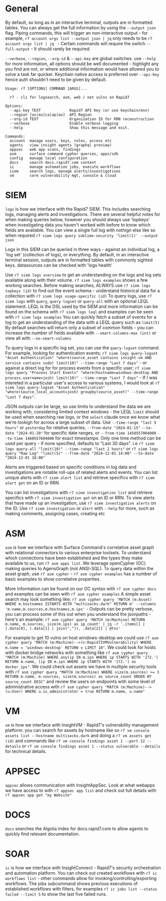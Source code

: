 # General

By default, so long as in an interactive terminal, outputs are in formatted tables. You can always get the full information by using the `--output json` flag. Piping commands, this will trigger an non-interactive output - for example, `r7 account orgs list --output json | jq` only needs to be `r7 account orgs list | jq ` - Certain commands will require the switch `--full-output` - It should rarely be required.

`--verbose`, `--region`, `--org-id` & `--api-key` are global switches. use `--help` for more information, all options should be well documented - highlight any you find are not, or where additional information would have allowed you to solve a task far quicker. Keychain native access is preferred over `--api-key` hence auth shouldn't need to be given by default.

```
Usage: r7 [OPTIONS] COMMAND [ARGS]...

  r7 - cli for logsearch, asm, web / net vulns on Rapid7

Options:
  --api-key TEXT             Rapid7 API Key (or use keychain/env)
  --region [us|eu|ca|ap|au]  API Region
  --org-id TEXT              Organization ID for RRN reconstruction
  --verbose                  Enable verbose logging
  --help                     Show this message and exit.

Commands:
  account  manage users, keys, roles, access etc
  agents   view insight agents (graphql preview)
  appsec   web app scans, findings
  asm      surface command cypher queries, apps/sdk
  config   manage local configuration
  docs     search docs.rapid7.com content
  ic       manage automation jobs, execute workflows
  siem     search logs, manage alerts/investigations
  vm       core vulnerability mgt, console & cloud
```

# SIEM

`logs` is how we interface with the Rapid7 SIEM. This includes searching logs, managing alerts and investigations. There are several helpful notes for when making queries below, however you should always use 'topkeys' when investigating data you haven't worked with before to know which fields are available. You can view a single full log with nothign else like so when required `r7 siem logs query sublime-security 'limit(1)' --output json`

Logs in this SIEM can be queried in three ways - against an individual log, a 'log set' (collection of logs), or everything. By default, in an interactive terminal session, outputs are in formatted tables with commonly sighted keys. datasources can be checked with 'logs health'

Use `r7 siem logs overview` to get an understanding on the logs and log sets available along with their volume. `r7 siem logs examples` shows a few working searches.
Before making searches, ALWAYS use `r7 siem logs topkeys (id)` to find out the event schema - understand historical data for a collection with `r7 siem logs usage-specific (id)`
To query logs, use `r7 siem logs` with `query`, `query-logset` or `query-all` with an optional LEQL statement.
LEQL is the DSL used by the SIEM and more information can be found on the schema with `r7 siem logs leql` and examples can be seen with `r7 siem logs examples`
You can quickly fetch a subset of events for a log to get an understanding of the data with a LEQL query such as `limit(5)`
By default searches will return only a subset of common fields - you can increase the number of fields available with `--smart-columns-max (int)` or view all with `--no-smart-columns`

To query logs in a specific log set, you can use the `query-logset` command. For example, looking for authentication events; `r7 siem logs query-logset "Asset Authentication" "where(source_asset contains insight-vm AND service contains sudo) limit(10)" --time-range "Last 7 days"` - or against a direct log for for process events from a specific user; `r7 siem logs query "Process Start Events" "where(hostname=windows-desktop AND process.username=josh) limit(10)" --time-range "Last 7 days"` - If I was intereted in a particular user's access to various systems, I would look at `r7 siem logs query-logset "Asset Authentication" "where(source_local_account=josh) groupby(source_asset)" --time-range "Last 7 days"`.

JSON outputs can be large, so use limits to understand the data we are working with, considering limited context windows - the LEQL `limit` should be used when searching raw logs, or the `select` claude once we know what we're lookign for across a large subset of data. Use `--time-range "last 5 hours"` or `yesterday` for relative queries, `--from-date "2024-01-15"` `--to-date "2024-01-20"` for specific date ranges, or `--from-time 1450557004000` `--to-time 1460557604000` for exact timestamps. Only one time method can be used per query - if none specified, defaults to "Last 30 days". i.e `r7 siem logs query-all "limit(10)" --time-range "last 2 hours"` or `r7 siem logs query "Raw Log" "limit(5)" --from-date "2024-12-01 14:00" --to-date "2024-12-01 18:00"`

Alerts are triggered based on specific conditions in log data and investigations are notable roll-ups of related alerts and events. You can list unique alerts with `r7 siem alert list` and retrieve specifics with `r7 siem alert get` on an ID or RRN

You can list investigations with `r7 siem investigation list` and retrieve specifics with `r7 siem investigation get` on an ID or RRN. To view alerts that have made up an investigation, use `r7 siem investigation alerts` on the ID. Use `r7 siem investigation` or `alert` with `--help` for more, such as making comments, assigning cases, creating etc

# ASM

`asm` is how we interface with Surface Command's correlative asset graph with relational connectors to various enterprise toolsets.  To understand which connections have been established and the types they make available to us, run `r7 asm apps list`. We leverage openCypher (OC) making queries to AgensGraph (not ANSI-SQL). To query data within the asset graph, use `r7 asm cypher` - `r7 asm cypher examples` has a number of basic examples to show correlative properties.

More information can be found on our OC syntax with `r7 asm cypher docs` and examples can be seen with `r7 asm cypher examples`
A simple asset search may look something like; `r7 asm cypher query 'MATCH (m:Asset) WHERE m.hostnames ISTARTS WITH "multisocks.dark" RETURN m' --columns 'm.name,m.sources,m.hostnames,m.ips'` - Outputs can be pretty verbose, you can process some of this out when you understand the jsonpaths - here's an example: `r7 asm cypher query 'MATCH (m:Machine) RETURN m.name, m.sources, size(m.ips) as ip_count' | jq -r '.items[] | [.data[0], (.data[1] | join(",")), .data[2]] | @tsv'`

For example to get 10 vulns on host windows-desktop we could use `r7 asm cypher query "MATCH (m:Machine)-->(v:Rapid7IVMVulnerability) WHERE m.name = 'windows-desktop' RETURN v LIMIT 10"`. We could look for hosts with docker bridge networks with something like `r7 asm cypher query "MATCH (m:Machine) WHERE any(ip IN m.ips WHERE ip STARTS WITH '172.') RETURN m.name, [ip IN m.ips WHERE ip STARTS WITH '172.'] as docker_ips"`. We could check out assets we have in multiple security tools with `r7 asm cypher query "MATCH (m:Machine) WHERE size(m.sources) >= 3 RETURN m.name, m.sources, size(m.sources) as source_count ORDER BY source_count DESC"` and review the users on endpoints with some level of administrative access with `r7 asm cypher query "MATCH (m:Machine)-->(u:User) WHERE u.is_administrator = true RETURN m.name, u.name"`


# VM

`vm` is how we interface with InsightVM - Rapid7's vulnerability management platform. you can search for assets by hostname like so `r7 vm console assets list --hostname multisocks.dark` and doing a `r7 vm assets get (id)`  and commands like `r7 vm console findings asset 1 --port 22 --details` or `r7 vm console findings asset 1 --status vulnerable --details` for technical details.

# APPSEC

`appsec` allows communication with InsightAppSec. Look at what webapps we have access to with `r7 appsec app list` and check out full details with `r7 appsec app get "my Website"`

# DOCS

`docs` searches the Algolia index for docs.rapid7.com to allow agents to quickly find relevant documentation.

# SOAR

`ic` is how we interface with InsightConnect - Rapid7's security orchestration and automation platform.
You can check out created workflows with `r7 ic workflows list` - other commands allow for invoking/controlling/exporting workflows.
The jobs subcommand shows previous executions of established workflows with filters, for examples `r7 ic jobs list --status failed --limit 5` to show the last five failed runs.
